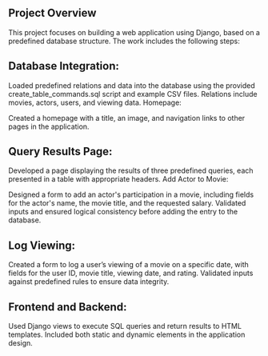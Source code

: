 ## Project Overview
This project focuses on building a web application using Django, based on a predefined database structure. The work includes the following steps:

## Database Integration:

Loaded predefined relations and data into the database using the provided create_table_commands.sql script and example CSV files.
Relations include movies, actors, users, and viewing data.
Homepage:

Created a homepage with a title, an image, and navigation links to other pages in the application.
## Query Results Page:

Developed a page displaying the results of three predefined queries, each presented in a table with appropriate headers.
Add Actor to Movie:

Designed a form to add an actor's participation in a movie, including fields for the actor's name, the movie title, and the requested salary.
Validated inputs and ensured logical consistency before adding the entry to the database.
## Log Viewing:

Created a form to log a user’s viewing of a movie on a specific date, with fields for the user ID, movie title, viewing date, and rating.
Validated inputs against predefined rules to ensure data integrity.
## Frontend and Backend:

Used Django views to execute SQL queries and return results to HTML templates.
Included both static and dynamic elements in the application design.
